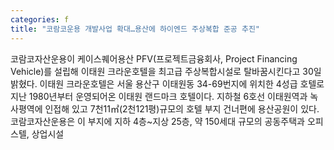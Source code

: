 ```yaml
---
categories: f
title: "코람코운용 개발사업 확대…용산에 하이엔드 주상복합 준공 추진"
---
```

코람코자산운용이 케이스퀘어용산 PFV(프로젝트금융회사, Project Financing Vehicle)를 설립해 이태원 크라운호텔을 최고급 주상복합시설로 탈바꿈시킨다고 30일 밝혔다. 이태원 크라운호텔은 서울 용산구 이태원동 34-69번지에 위치한 4성급 호텔로 지난 1980년부터 운영되어온 이태원 랜드마크 호텔이다. 지하철 6호선 이태원역과 녹사평역에 인접해 있고 7천11㎡(2천121평)규모의 호텔 부지 건너편에 용산공원이 있다.코람코자산운용은 이 부지에 지하 4층~지상 25층, 약 150세대 규모의 공동주택과 오피스텔, 상업시설
